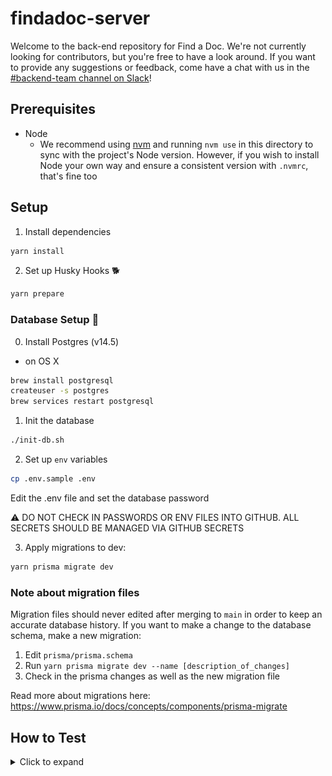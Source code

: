 # findadoc-server

Welcome to the back-end repository for Find a Doc. We're not currently looking for contributors, but you're free to have a look around. If you want to provide any suggestions or feedback, come have a chat with us in the [#backend-team channel on Slack](https://join.slack.com/t/find-a-doc/shared_invite/zt-s4744a6o-MGaGHzLN5wB9aXeha3vdsQ)!

## Prerequisites

- Node
  - We recommend using [nvm](https://github.com/nvm-sh/nvm) and running `nvm use` in this directory to sync with the project's Node version. However, if you wish to install Node your own way and ensure a consistent version with `.nvmrc`, that's fine too

## Setup

1. Install dependencies

```sh
yarn install
```

2. Set up Husky Hooks 🐕️

```sh
yarn prepare
```

### Database Setup 🐘
0. Install Postgres (v14.5)
- on OS X
```sh
brew install postgresql
createuser -s postgres
brew services restart postgresql
```

1. Init the database
```sh
./init-db.sh
```

2. Set up `env` variables

```sh
cp .env.sample .env
```

Edit the .env file and set the database password

⚠️ DO NOT CHECK IN PASSWORDS OR ENV FILES INTO GITHUB. ALL SECRETS SHOULD BE MANAGED VIA GITHUB SECRETS

3. Apply migrations to dev:
```sh
yarn prisma migrate dev
```

### Note about migration files

Migration files should never edited after merging to `main` in order to keep an accurate database history. If you want
to make a change to the database schema, make a new migration:

1. Edit `prisma/prisma.schema`
2. Run `yarn prisma migrate dev --name [description_of_changes]`
3. Check in the prisma changes as well as the new migration file

Read more about migrations here: https://www.prisma.io/docs/concepts/components/prisma-migrate

## How to Test

<details>
  <summary>Click to expand</summary>

1. Run `yarn dev` to start the local server
2. Run `yarn generate` to generate the types locally
3. Open your browser to http://localhost:3001/
4. Navigate to the Explorer section from the menu in the left pane.
5. Click `query: Query` under "Root Types
6. Click the `+` button to see the fields a **type** has that can be added to the query
   ![image](./assets/add-to-query.png)

7. Select the desired fields and they'll automatically get added to the query builder
   ![image](./assets/query-builder.png)

8. If you select a type that requires an ID (such as `Facility` or `HealthcareProfessional`) then add the ID in the "Variables" window at the bottom _as a string_.

![image](./assets/query-by-id.png)

9. If you'd like to share the query you built, such as demonstrating how you tested your code, check out [Apollo Explorer's sharing features](https://www.apollographql.com/blog/announcement/platform/save-and-share-your-graphql-operations-in-apollo-explorer/#sharing-a-collection).

</details>
